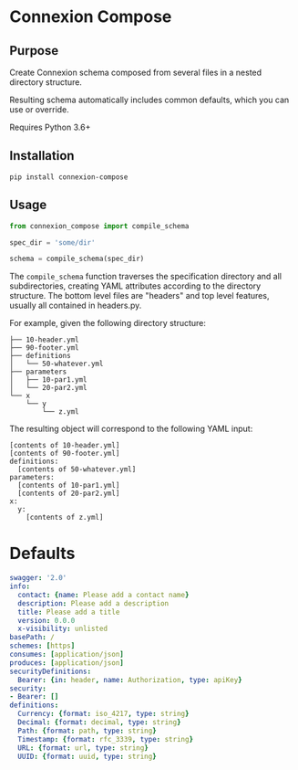 # Connexion Compose

## Purpose

Create Connexion schema composed from several files in a nested directory structure.

Resulting schema automatically includes common defaults, which you can use or override.

Requires Python 3.6+

## Installation

```
pip install connexion-compose
```

## Usage

```python
from connexion_compose import compile_schema

spec_dir = 'some/dir'

schema = compile_schema(spec_dir)
```

The `compile_schema` function traverses the specification directory and all subdirectories, 
creating YAML attributes according to the directory structure. 
The bottom level files are "headers" and top level features, usually all contained in headers.py.

For example, given the following directory structure:

```
├── 10-header.yml
├── 90-footer.yml
├── definitions
│   └── 50-whatever.yml
├── parameters
│   ├── 10-par1.yml
│   └── 20-par2.yml
└── x
    └── y
        └── z.yml
```

The resulting object will correspond to the following YAML input:

```
[contents of 10-header.yml]
[contents of 90-footer.yml]
definitions:
  [contents of 50-whatever.yml]
parameters:
  [contents of 10-par1.yml]
  [contents of 20-par2.yml]
x:
  y:
    [contents of z.yml]
```

# Defaults

```yaml
swagger: '2.0'
info:
  contact: {name: Please add a contact name}
  description: Please add a description
  title: Please add a title
  version: 0.0.0
  x-visibility: unlisted
basePath: /
schemes: [https]
consumes: [application/json]
produces: [application/json]
securityDefinitions:
  Bearer: {in: header, name: Authorization, type: apiKey}
security:
- Bearer: []
definitions:
  Currency: {format: iso_4217, type: string}
  Decimal: {format: decimal, type: string}
  Path: {format: path, type: string}
  Timestamp: {format: rfc_3339, type: string}
  URL: {format: url, type: string}
  UUID: {format: uuid, type: string}
```
